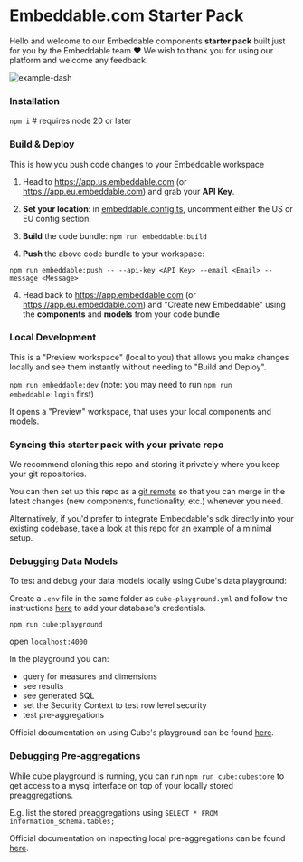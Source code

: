 # Embeddable.com Starter Pack

Hello and welcome to our Embeddable components **starter pack** built just for you by the Embeddable team ❤️ We wish to thank you for using our platform and welcome any feedback.

![example-dash](https://github.com/embeddable-hq/vanilla-components/assets/6795003/3f38f938-7848-4e25-8cc0-90160398f0a1)


### Installation

`npm i` # requires node 20 or later

### Build & Deploy
This is how you push code changes to your Embeddable workspace

 1. Head to https://app.us.embeddable.com (or https://app.eu.embeddable.com) and grab your **API Key**.

 2. **Set your location**: in [embeddable.config.ts](./embeddable.config.ts), uncomment either the US or EU config section.

 3. **Build** the code bundle: `npm run embeddable:build`

 4. **Push** the above code bundle to your workspace:
 
   `npm run embeddable:push -- --api-key <API Key> --email <Email> --message <Message>`

 4. Head back to https://app.embeddable.com (or https://app.eu.embeddable.com) and "Create new Embeddable" using the **components** and **models** from your code bundle

### Local Development
This is a "Preview workspace" (local to you) that allows you make changes locally and see them instantly without needing to "Build and Deploy".

`npm run embeddable:dev` (note: you may need to run `npm run embeddable:login` first)

It opens a "Preview" workspace, that uses your local components and models.

### Syncing this starter pack with your private repo

We recommend cloning this repo and storing it privately where you keep your git repositories.

You can then set up this repo as a [git remote](https://git-scm.com/book/en/v2/Git-Basics-Working-with-Remotes) so that you can merge in the latest changes (new components, functionality, etc.) whenever you need.

Alternatively, if you'd prefer to integrate Embeddable's sdk directly into your existing codebase, take a look at [this repo](https://github.com/embeddable-hq/onboarding) for an example of a minimal setup.

### Debugging Data Models
To test and debug your data models locally using Cube's data playground:

Create a `.env` file in the same folder as `cube-playground.yml` and follow the instructions [here](https://cube.dev/docs/product/configuration/data-sources) to add your database's credentials.

`npm run cube:playground`

open `localhost:4000`

In the playground you can:

- query for measures and dimensions
- see results
- see generated SQL
- set the Security Context to test row level security
- test pre-aggregations

Official documentation on using Cube's playground can be found [here](https://cube.dev/docs/product/workspace/playground#running-playground).


### Debugging Pre-aggregations

While cube playground is running, you can run `npm run cube:cubestore` to get access to a mysql interface on top of your locally stored preaggregations.

E.g. list the stored preaggregations using `SELECT * FROM information_schema.tables;`

Official documentation on inspecting local pre-aggregations can be found [here](https://cube.dev/docs/product/caching/using-pre-aggregations#inspecting-pre-aggregations).
